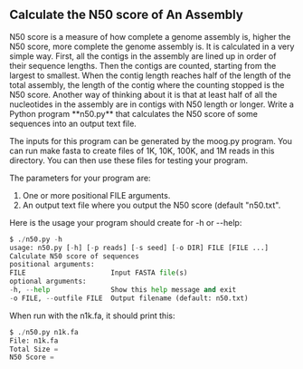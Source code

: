 <h2> Calculate the N50 score of An Assembly</h2>

<p> N50 score is a measure of how complete a genome assembly is, higher the N50 score, more complete the genome assembly is. It is calculated in a very simple way. First, all the contigs in the assembly are lined up in order of their sequence lengths. Then the contigs are counted, starting from the largest to smallest. When the contig length reaches half of the length of the total assembly, the length of the contig where the counting stopped is the N50 score. Another way of thinking about it is that at least half of all the nucleotides in the assembly are in contigs with N50 length or longer.
Write a Python program **n50.py** that calculates the N50 score of some sequences into an output text file.

<p>The inputs for this program can be generated by the moog.py program. You can run make fasta to create files of 1K, 10K, 100K, and 1M reads in this directory. You can then use these files for testing your program. </p>

The parameters for your program are:

1. One or more positional FILE arguments.
2. An output text file where you output the N50 score (default "n50.txt".

Here is the usage your program should create for -h or --help:

```python
$ ./n50.py -h
usage: n50.py [-h] [-p reads] [-s seed] [-o DIR] FILE [FILE ...]
Calculate N50 score of sequences
positional arguments:
FILE 					 Input FASTA file(s)
optional arguments:
-h, --help               Show this help message and exit
-o FILE, --outfile FILE  Output filename (default: n50.txt)
```

When run with the n1k.fa, it should print this:

```python
$ ./n50.py n1k.fa
File: n1k.fa
Total Size = 
N50 Score = 
```

